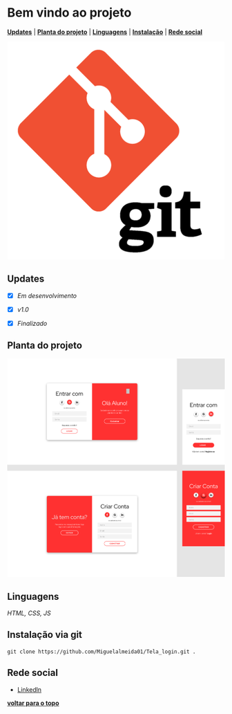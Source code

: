 # Bem vindo ao projeto
 [**Updates**](#updates) | [**Planta do projeto**](#planta-do-projeto) | [**Linguagens**](#linguagens) | [**Instalação**](#instalação-via-git) | [**Rede social**](#rede-social)

![imagem do git](/img/readme.png) 

## Updates

- [x] _Em desenvolvimento_

- [x] _v1.0_

- [x] _Finalizado_

## Planta do projeto

![Foto do projeto](/img/Projeto.png)

## Linguagens

 _HTML, CSS, JS_

 ## Instalação via git

 ```Git
 git clone https://github.com/Miguelalmeida01/Tela_login.git .
 ```
## Rede social

- [Linkedln](https://www.linkedin.com/in/miguel-almeida-32aa6b225/)



[**voltar para o topo**](#bem-vindo-ao-projeto)